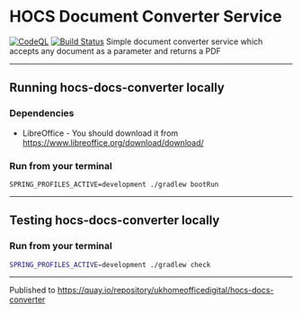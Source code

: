 
# HOCS Document Converter Service

[![CodeQL](https://github.com/UKHomeOffice/hocs-docs-converter/actions/workflows/codeql-analysis.yml/badge.svg)](https://github.com/UKHomeOffice/hocs-docs-converter/actions/workflows/codeql-analysis.yml)
[![Build Status](https://drone-gh.acp.homeoffice.gov.uk/api/badges/UKHomeOffice/hocs-docs-converter/status.svg)](https://drone-gh.acp.homeoffice.gov.uk/UKHomeOffice/hocs-docs-converter)
Simple document converter service which accepts any document as a parameter and returns a PDF

---

## Running hocs-docs-converter locally

### Dependencies

- LibreOffice - You should download it from https://www.libreoffice.org/download/download/


### Run from your terminal

```
SPRING_PROFILES_ACTIVE=development ./gradlew bootRun
```

---

## Testing hocs-docs-converter locally

### Run from your terminal

```sh
SPRING_PROFILES_ACTIVE=development ./gradlew check
```

---

Published to https://quay.io/repository/ukhomeofficedigital/hocs-docs-converter
